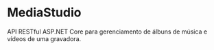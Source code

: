 # MediaStudio
API RESTful ASP.NET Core para gerenciamento de álbuns de música e vídeos de uma gravadora.
